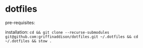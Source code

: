 # dotfiles

pre-requisites:


installation:
```cd && git clone --recurse-submodules git@github.com:griffinaddison/dotfiles.git ~/.dotfiles && cd ~/.dotfiles && stow . ```
